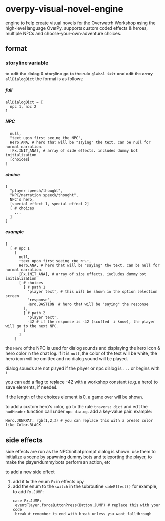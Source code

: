 # overpy-visual-novel-engine

engine to help create visual novels for the Overwatch Workshop using the high-level language OverPy.
supports custom coded effects & heroes, multiple NPCs and choose-your-own-adventure choices.

## format

### storyline variable
to edit the dialog & storyline go to the rule `global init` and edit the array `allDialogDict`
the format is as follows:

##### full
```
allDialogDict = [
  npc 1, npc 2
]
```

##### NPC
```[
  null,
  "text upon first seeing the NPC",
  Hero.ANA, # hero that will be "saying" the text. can be null for normal narration.
  [Fx.INIT_ANA], # array of side effects. includes dummy bot initialization
  [choices]
]
```

##### choice
```
[
  "player speech/thought",
  "NPC/narration speech/thought",
  NPC's hero,
  [special effect 1, special effect 2]
  [ # choices
    ...
  ]
]
```

##### example
```
[
  [ # npc 1
    [
      null,
      "text upon first seeing the NPC",
      Hero.ANA, # hero that will be "saying" the text. can be null for normal narration.
      [Fx.INIT_ANA], # array of side effects. includes dummy bot initialization
      [ # choices
        [ # path 1
          "player text", # this will be shown in the option selection screen
          "response",
          Hero.BASTION, # hero that will be "saying" the response
        ],
        [ # path 2
          "player text",
          -42 # if the response is -42 (scuffed, i know), the player will go to the next NPC.
        ]
      ]
    ]
```

the `Hero` of the NPC is used for dialog sounds and displaying the hero icon & hero color in the chat log.
if it is `null`, the color of the text will be white, the hero icon will be omitted and no dialog sound will be played.

dialog sounds are not played if the player or npc dialog is `...` or begins with `(`

you can add a flag to replace -42 with a workshop constant (e.g. a hero) to save elements, if needed.

if the length of the choices element is 0, a game over will be shown.

to add a custom hero's color, go to the rule `traverse dict` and edit the `hudHeader` function call under `npc dialog`. add a key-value pair.
example:
```
Hero.JUNKRAT: rgb(1,2,3) # you can replace this with a preset color like Color.BLACK
```

## side effects
side effects are run as the NPC/initial prompt dialog is shown.
use them to initialize a scene by spawning dummy bots and teleporting the player, to make the player/dummy bots perform an action, etc

to add a new side effect:
1. add it to the enum `Fx` in effects.opy
2. add the enum to the `switch` in the subroutine `sideEffect()`
   for example, to add `Fx.JUMP`:
   ```
   case Fx.JUMP:
    eventPlayer.forceButtonPress(Button.JUMP) # replace this with your code
    break # remember to end with break unless you want fallthrough
   ```
